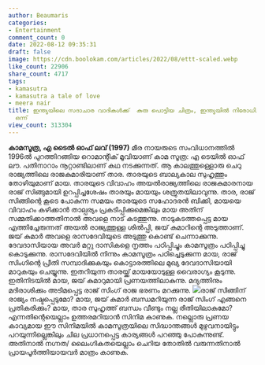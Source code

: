 ```yaml
---
author: Beaumaris
categories:
- Entertainment
comment_count: 0
date: 2022-08-12 09:35:31
draft: false
image: https://cdn.boolokam.com/articles/2022/08/ettt-scaled.webp
like_count: 22906
share_count: 4717
tags:
- kamasutra
- kamasutra a tale of love
- meera nair
title: ഇന്ത്യയിലെ സദാചാര വാദികൾക്ക്  കുരു പൊട്ടിയ ചിത്രം, ഇന്ത്യയിൽ നിരോധിച്ച ചിത്രങ്ങളിൽ
  ഒന്ന്
view_count: 313304
---
```


**കാമസൂത്ര, എ ടൈൽ ഓഫ് ലവ് (1997)** മീര നായരുടെ സംവിധാനത്തിൽ 1996ൽ പുറത്തിറങ്ങിയ റൊമാന്റിക് മൂവിയാണ് കാമ സൂത്ര: എ ടെയിൽ ഓഫ് ലൗ. പതിനാറാം നൂറ്റാണ്ടിലാണ് കഥ നടക്കുന്നത്. ആ കാലത്തുള്ളൊരു ചെറു രാജ്യത്തിലെ രാജകുമാരിയാണ് താര. താരയുടെ ബാല്യകാല സുഹൃത്തും തോഴിയുമാണ് മായ. താരയുടെ വിവാഹം അയൽരാജ്യത്തിലെ രാജകുമാരനായ രാജ് സിങ്ങുമായി ഉറപ്പിച്ചശേഷം താരയും മായയും ശത്രുതയിലാവുന്നു. താര, രാജ് സിങ്ങിന്റെ കൂടെ പോകുന്ന സമയം താരയുടെ സഹോദരൻ ബിക്കി, മായയെ വിവാഹം കഴിക്കാൻ താല്പര്യം പ്രകടിപ്പിക്കുമെങ്കിലും മായ അതിന് സമ്മതിക്കാത്തതിനാൽ അവളെ നാട് കടത്തുന്നു. നാടുകടത്തപ്പെട്ട മായ എത്തിച്ചേരുന്നത് അയൽ രാജ്യത്തുള്ള ശിൽപ്പി, ജയ് കുമാറിന്റെ അടുത്താണ്. ജയ് കുമാർ അവളെ രാസദേവിയുടെ അടുത്തു കൊണ്ട് ചെന്നാക്കുന്നു. ദേവദാസിയായ അവർ മറ്റു ദാസികളെ നൃത്തം പഠിപ്പിച്ചും കാമസൂത്രം പഠിപ്പിച്ചു കൊടുക്കുന്നു. രാസദേവിയിൽ നിന്നും കാമസൂത്രം പഠിച്ചെടുക്കുന്ന മായ, രാജ് സിംഗിന്റെ പ്രീതി സമ്പാദിക്കുകയും കൊട്ടാരത്തിലെ മുഖ്യ ദേവദാസിയായി മാറുകയും ചെയ്യുന്നു. ഇതറിയുന്ന താരയ്ക്ക് മായയോടുള്ള വൈരാഗ്യം കൂടുന്നു. ഇതിനിടയിൽ മായ, ജയ് കുമാറുമായി പ്രണയത്തിലാകുന്നു. മദ്യത്തിനും മദിരാശിക്കും അടിമപ്പെട്ട രാജ് സിംഗ് രാജ ഭരണം മറക്കുന്നു. ![](https://cdn.boolokam.com/articles/2022/08/ettt-scaled.webp)രാജ് സിങ്ങിന് രാജ്യം നഷ്ടപ്പെടുമോ? മായ, ജയ് കുമാർ ബന്ധമറിയുന്ന രാജ് സിംഗ് എങ്ങനെ പ്രതികരിക്കും? മായ, താര സുഹൃത്ത് ബന്ധം വീണ്ടും നല്ല രീതിയിലാകുമോ? എന്നതിന്റെയെല്ലാം ഉത്തരമറിയാൻ സിനിമ കാണുക. നല്ലൊരു പ്രണയ കാവ്യമായ ഈ സിനിമയിൽ കാമസൂത്രയിലെ സിദ്ധാന്തങ്ങൾ മുഴുവനായിട്ടും പറയുന്നില്ലെങ്കിലും ചില പ്രധാനപ്പെട്ട കാര്യങ്ങൾ പറഞ്ഞു പോകുന്നുണ്ട്. അതിനാൽ നഗ്നത/ ലൈംഗികതയെല്ലാം ചെറിയ തോതിൽ വരുന്നതിനാൽ പ്രായപൂർത്തിയായവർ മാത്രം കാണുക.